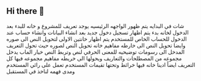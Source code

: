## Hi there 👋


شات في البدايه يتم ظهور الواجهه الرئيسيه يوجد تعريف للمشروع و خانه للبدء 
بعد الدخول لخانه بدء يتم اظهار تسجيل دخول جديد بعد انشاء البيانات وانشاء حساب 
عند الدخول للحساب الخاص للمستخدم يتم اظهار خانتين الاولى لتحويل النص الى صوره وايضا تحويل النص الى خارطه مفاهيم
خانه تحويل النص لصوره حيث تحول التعريف المدخل  الى رسومات توضيحيه للمعنى الحرفي لنص وتربط النص 
خيار الماب يدخل مجموعه من المصطلحات والتعاريف ويحولها الى خريطه مفاهيم مجموعه فيها كل التعريف 
ايضاً ادينا خانه فيها خرائط وتحتها تقيمات المستخدم تعمل على رائي المستخدم ومدى فهمه لناخذ في المستقبل

